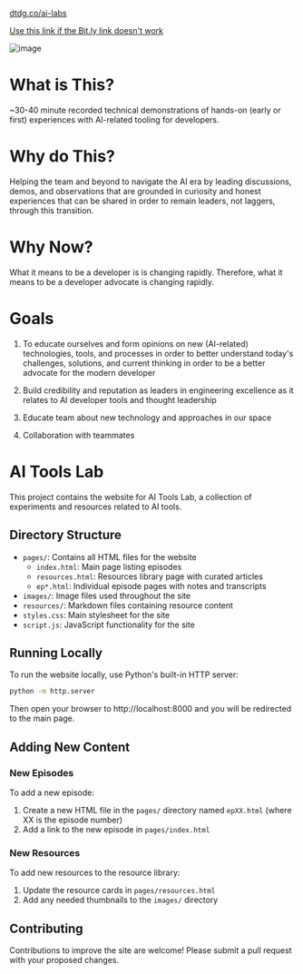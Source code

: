[dtdg.co/ai-labs](https://dtdg.co/ai-labs)

[Use this link if the Bit.ly link doesn't work](https://ai-experiments-lab.netlify.app/)

![image](https://github.com/user-attachments/assets/9e985980-4722-48d7-9cca-9caf4d3948d3)

# What is This? 

~30-40 minute recorded technical demonstrations of hands-on (early or first) experiences with AI-related tooling for developers.

# Why do This?

Helping the team and beyond to navigate the AI era by leading discussions, demos, and observations that are grounded in curiosity and honest experiences that can be shared in order to remain leaders, not laggers, through this transition.

# Why Now?

What it means to be a developer is is changing rapidly. Therefore, what it means to be a developer advocate is changing rapidly.

# Goals

1. To educate ourselves and form opinions on new (AI-related) technologies, tools, and processes in order to better understand today's challenges, solutions, and current thinking in order to be a better advocate for the modern developer

2. Build credibility and reputation as leaders in engineering excellence as it relates to AI developer tools and thought leadership

3. Educate team about new technology and approaches in our space

4. Collaboration with teammates

# AI Tools Lab

This project contains the website for AI Tools Lab, a collection of experiments and resources related to AI tools.

## Directory Structure

- `pages/`: Contains all HTML files for the website
  - `index.html`: Main page listing episodes
  - `resources.html`: Resources library page with curated articles
  - `ep*.html`: Individual episode pages with notes and transcripts
- `images/`: Image files used throughout the site
- `resources/`: Markdown files containing resource content
- `styles.css`: Main stylesheet for the site
- `script.js`: JavaScript functionality for the site

## Running Locally

To run the website locally, use Python's built-in HTTP server:

```bash
python -m http.server
```

Then open your browser to http://localhost:8000 and you will be redirected to the main page.

## Adding New Content

### New Episodes

To add a new episode:
1. Create a new HTML file in the `pages/` directory named `epXX.html` (where XX is the episode number)
2. Add a link to the new episode in `pages/index.html`

### New Resources

To add new resources to the resource library:
1. Update the resource cards in `pages/resources.html`
2. Add any needed thumbnails to the `images/` directory

## Contributing

Contributions to improve the site are welcome! Please submit a pull request with your proposed changes.

